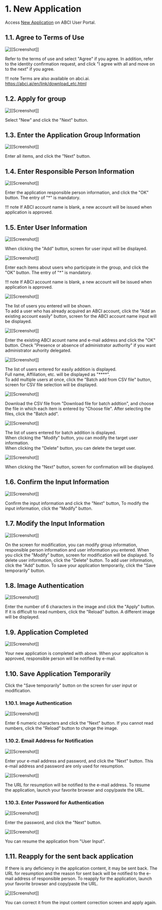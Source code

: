 # 1. New Application

Access [New Application](https://portal.abci.ai/user/project_register_app.php?lang=en) on ABCI User Portal.

## 1.1. Agree to Terms of Use

![[[Screenshot]]](img/1_01.png)

Refer to the terms of use and select "Agree" if you agree.
In addition, refer to the identity confirmation request, and click "I agree with all and move on to the next" if you agree.

!!! note
	Terms are also available on abci.ai.  
	https://abci.ai/en/link/download_etc.html

## 1.2. Apply for group
 
![[[Screenshot]]](img/1_02.png)

Select "New" and click the "Next" button.

## 1.3. Enter the Application Group Information
 
![[[Screenshot]]](img/1_03.png)

Enter all items, and click the "Next" button.

## 1.4. Enter Responsible Person Information
 
![[[Screenshot]]](img/1_04.png)

Enter the application responsible person information, and click the "OK" button.
The entry of "*" is mandatory.

!!! note
    If ABCI account name is blank, a new account will be issued when application is approved.

## 1.5. Enter User Information
 
![[[Screenshot]]](img/1_05.png)

When clicking the "Add" button, screen for user input will be displayed.

![[[Screenshot]]](img/1_06.png)

Enter each items about users who participate in the group, and click the "OK" button.
The entry of "*" is mandatory.

!!! note
    If ABCI account name is blank, a new account will be issued when application is approved.
 
![[[Screenshot]]](img/1_07.png)

The list of users you entered will be shown.  
To add a user who has already acquired an ABCI account, click the "Add an existing account easily" button, screen for the ABCI account name input will be displayed.

![[[Screenshot]]](img/1_07_A.png)

Enter the existing ABCI acount name and e-mail address and click the "OK" button.
Check "Presence or absence of administrator authority" if you want administrator auhority delegated.

![[[Screenshot]]](img/1_07_B.png)

The list of users entered for easily addition is displayed.  
Full name, Affiliation, etc. will be displayed as "****".  
To add multiple users at once, click the "Batch add from CSV file" button, screen for CSV file selection will be displayed.

![[[Screenshot]]](img/1_07_C.png)

Download the CSV file from "Download file for batch addtion", and choose the file in which each item is entered by "Choose file".
After selecting the files, click the "Batch add".

![[[Screenshot]]](img/1_07_D.png)

The list of users entered for batch addition is displayed.  
When clicking the "Modify" button, you can modify the target user information.  
When clicking the "Delete" button, you can delete the target user.

![[[Screenshot]]](img/1_08.png)

When clicking the "Next" button, screen for confirmation will be displayed.

## 1.6. Confirm the Input Information
 
![[[Screenshot]]](img/1_09.png)

Confirm the input information and click the "Next" button, 
To modify the input information, click the "Modify" button.

## 1.7. Modify the Input Information
 
![[[Screenshot]]](img/1_10.png)

On the screen for modification, you can modify group information, responsible person information and user information you entered.
When you click the "Modify" button, screen for modification will be displayed.
To delete user information, click the "Delete" button.
To add user information, click the "Add" button.
To save your application temporarily, click the "Save temporarily" button.

## 1.8. Image Authentication
 
![[[Screenshot]]](img/1_11.png)

Enter the number of 6 characters in the image and click the "Apply" button. 
If it is difficult to read numbers, click the "Reload" button. A different image will be displayed.

## 1.9. Application Completed
 
![[[Screenshot]]](img/1_12.png)

Your new application is completed with above.
When your applicaiton is approved, responsible person will be notified by e-mail.

## 1.10. Save Application Temporarily

Click the "Save temporarily" button on the screen for user input or modification.

### 1.10.1. Image Authentication

![[[Screenshot]]](img/1_13.png)

Enter 6 numeric characters and click the "Next" button.
If you cannot read numbers, click the "Reload" button to change the image.

### 1.10.2. Email Address for Notification
 
![[[Screenshot]]](img/1_14.png)

Enter your e-mail address and password, and click the "Next" button.
This e-mail address and password are only used for resumption.

![[[Screenshot]]](img/1_15.png)

The URL for resumption will be notified to the e-mail address.
To resume the application, launch your favorite browser and copy/paste the URL.

### 1.10.3. Enter Password for Authentication
 
![[[Screenshot]]](img/1_16.png)

Enter the password, and click the "Next" button.

![[[Screenshot]]](img/1_10.png)

You can resume the application from "User Input".

## 1.11. Reapply for the sent back application

If there is any deficiency in the application content, it may be sent back.
The URL for resumption and the reason for sent back will be notified to the e-mail address of responsible person.
To reapply for the application, launch your favorite browser and copy/paste the URL.


![[[Screenshot]]](img/1_10.png)

You can correct it from the input content correction screen and apply again.

